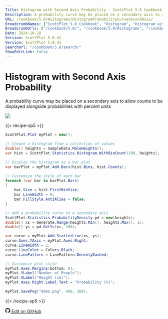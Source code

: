 ```yaml
---
Title: Histogram with Second Axis Probability - ScottPlot 5.0 Cookbook
Description: A probability curve may be placed on a secondary axis to allow counts to be displayed alongside probabilities with percent units
URL: /cookbook/5.0/Histograms/HistogramProbabilityCurveSecondAxis/
BreadcrumbNames: ["ScottPlot 5.0 Cookbook", "Histogram", "Histogram with Second Axis Probability"]
BreadcrumbUrls: ["/cookbook/5.0/", "/cookbook/5.0/Histograms", "/cookbook/5.0/Histograms/HistogramProbabilityCurveSecondAxis"]
Date: 2024-10-28
Version: ScottPlot 5.0.41
Version: ScottPlot 5.0.41
SearchUrl: "/cookbook/5.0/search/"
ShowEditLink: false
---
```


# Histogram with Second Axis Probability


A probability curve may be placed on a secondary axis to allow counts to be displayed alongside probabilities with percent units

[![](/cookbook/5.0/images/HistogramProbabilityCurveSecondAxis.png?241027220842)](/cookbook/5.0/images/HistogramProbabilityCurveSecondAxis.png?241027220842)

{{< recipe-sp5 >}}

```cs
ScottPlot.Plot myPlot = new();

// Create a histogram from a collection of values
double[] heights = SampleData.MaleHeights();
var hist = ScottPlot.Statistics.Histogram.WithBinCount(100, heights);

// Display the histogram as a bar plot
var barPlot = myPlot.Add.Bars(hist.Bins, hist.Counts);

// Customize the style of each bar
foreach (var bar in barPlot.Bars)
{
    bar.Size = hist.FirstBinSize;
    bar.LineWidth = 0;
    bar.FillStyle.AntiAlias = false;
}

// Add a probability curve to a secondary axis
ScottPlot.Statistics.ProbabilityDensity pd = new(heights);
double[] xs = Generate.Range(heights.Min(), heights.Max(), 1);
double[] ys = pd.GetYs(xs, 100);

var curve = myPlot.Add.ScatterLine(xs, ys);
curve.Axes.YAxis = myPlot.Axes.Right;
curve.LineWidth = 2;
curve.LineColor = Colors.Black;
curve.LinePattern = LinePattern.DenselyDashed;

// Customize plot style
myPlot.Axes.Margins(bottom: 0);
myPlot.YLabel("Number of People");
myPlot.XLabel("Height (cm)");
myPlot.Axes.Right.Label.Text = "Probability (%)";

myPlot.SavePng("demo.png", 400, 300);

```

{{< /recipe-sp5 >}}

<a href='https://github.com/ScottPlot/ScottPlot/blob/main/src/ScottPlot5/ScottPlot5%20Cookbook/Recipes/Miscellaneous/Histograms.cs'><svg xmlns="http://www.w3.org/2000/svg" width="16" height="16" fill="currentColor" class="mb-1 bi bi-github" viewBox="0 0 16 16">
  <path d="M8 0C3.58 0 0 3.58 0 8c0 3.54 2.29 6.53 5.47 7.59.4.07.55-.17.55-.38 0-.19-.01-.82-.01-1.49-2.01.37-2.53-.49-2.69-.94-.09-.23-.48-.94-.82-1.13-.28-.15-.68-.52-.01-.53.63-.01 1.08.58 1.23.82.72 1.21 1.87.87 2.33.66.07-.52.28-.87.51-1.07-1.78-.2-3.64-.89-3.64-3.95 0-.87.31-1.59.82-2.15-.08-.2-.36-1.02.08-2.12 0 0 .67-.21 2.2.82.64-.18 1.32-.27 2-.27s1.36.09 2 .27c1.53-1.04 2.2-.82 2.2-.82.44 1.1.16 1.92.08 2.12.51.56.82 1.27.82 2.15 0 3.07-1.87 3.75-3.65 3.95.29.25.54.73.54 1.48 0 1.07-.01 1.93-.01 2.2 0 .21.15.46.55.38A8.01 8.01 0 0 0 16 8c0-4.42-3.58-8-8-8"/>
</svg> Edit on GitHub</a>

